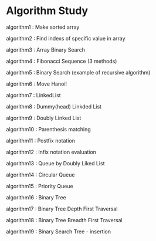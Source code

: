 # Algorithm Study


algorithm1 : Make sorted array

algorithm2 : Find indexs of specific value in array

algorithm3 : Array Binary Search

algorithm4 : Fibonacci Sequence (3 methods)

algorithm5 : Binary Search (example of recursive algorithm)

algorithm6 : Move Hanoi!

algorithm7 : LinkedList

algorithm8 : Dummy(head) Linkded List

algorithm9 : Doubly Linked List

algorithm10 : Parenthesis matching

algorithm11 : Postfix notation

algorithm12 : Infix notation evaluation

algorithm13 : Queue by Doubly Liked List

algorithm14 : Circular Queue

algorithm15 : Priority Queue

algorithm16 : Binary Tree

algorithm17 : Binary Tree Depth First Traversal

algorithm18 : Binary Tree Breadth First Traversal

algorithm19 : Binary Search Tree - insertion
